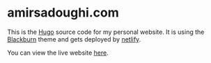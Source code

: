 # amirsadoughi.com

This is the [Hugo](https://gohugo.io/) source code for my personal website. It is using the [Blackburn](https://github.com/yoshiharuyamashita/blackburn) theme and gets deployed by [netlify](https://netlify.com/).

You can view the live website [here](https://amirsadoughi.com).
